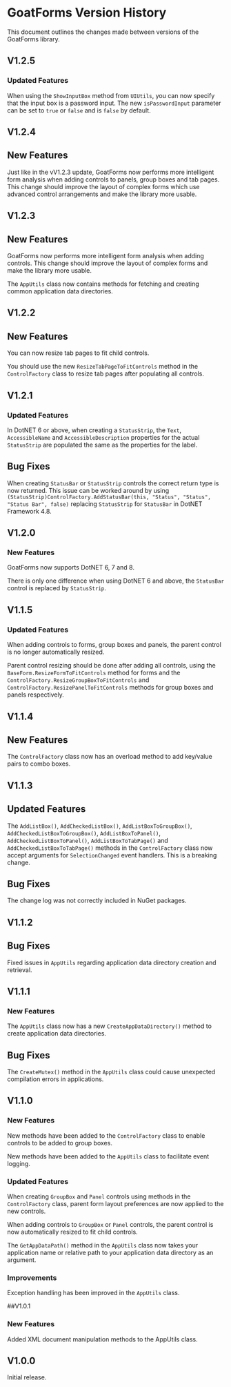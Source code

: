 # GoatForms Version History

This document outlines the changes made between versions of the GoatForms library.

## V1.2.5

### Updated Features

When using the `ShowInputBox` method from `UIUtils`, you can now specify that the input box is a password input. The new `isPasswordInput` parameter can be set to `true` or `false` and is `false` by default.

## V1.2.4

## New Features

Just like in the vV1.2.3 update, GoatForms now performs more intelligent form analysis when adding controls to panels, group boxes and tab pages. This change should improve the layout of complex forms which use advanced control arrangements and make the library more usable.

## V1.2.3

## New Features

GoatForms now performs more intelligent form analysis when adding controls. This change should improve the layout of complex forms and make the library more usable.

The `AppUtils` class now contains methods for fetching and creating common application data directories.

## V1.2.2

## New Features

You can now resize tab pages to fit child controls.

You should use the new `ResizeTabPageToFitControls` method in the `ControlFactory` class to resize tab pages after populating all controls.

## V1.2.1

### Updated Features

In DotNET 6 or above, when creating a `StatusStrip`, the `Text`, `AccessibleName` and `AccessibleDescription` properties for the actual `StatusStrip` are populated the same as the properties for the label.

## Bug Fixes

When creating `StatusBar` or `StatusStrip` controls the correct return type is now returned. This issue can be worked around by using `(StatusStrip)ControlFactory.AddStatusBar(this, "Status", "Status", "Status Bar", false)` replacing `StatusStrip` for `StatusBar` in DotNET Framework 4.8.

## V1.2.0

### New Features

GoatForms now supports DotNET 6, 7 and 8.

There is only one difference when using DotNET 6 and above, the `StatusBar` control is replaced by `StatusStrip`.

## V1.1.5

### Updated Features

When adding controls to forms, group boxes and panels, the parent control is no longer automatically resized.

Parent control resizing should be done after adding all controls, using the `BaseForm.ResizeFormToFitControls` method for forms and the `ControlFactory.ResizeGroupBoxToFitControls` and `ControlFactory.ResizePanelToFitControls` methods for group boxes and panels respectively.

## V1.1.4

## New Features

The `ControlFactory` class now has an overload method to add key/value pairs to combo boxes.

## V1.1.3

## Updated Features

The `AddListBox()`, `AddCheckedListBox()`, `AddListBoxToGroupBox()`, `AddCheckedListBoxToGroupBox()`, `AddListBoxToPanel()`, `AddCheckedListBoxToPanel()`, `AddListBoxToTabPage()` and `AddCheckedListBoxToTabPage()` methods in the `ControlFactory` class now accept arguments for `SelectionChanged` event handlers. This is a breaking change.

## Bug Fixes

The change log was not correctly included in NuGet packages.

## V1.1.2

## Bug Fixes

Fixed issues in `AppUtils` regarding application data directory creation and retrieval.

## V1.1.1

### New Features

The `AppUtils` class now has a new `CreateAppDataDirectory()` method to create application data directories.

## Bug Fixes

The `CreateMutex()` method in the `AppUtils` class could cause unexpected compilation errors in applications.

## V1.1.0

### New Features

New methods have been added to the `ControlFactory` class to enable controls to be added to group boxes.

New methods have been added to the `AppUtils` class to facilitate event logging.

### Updated Features

When creating `GroupBox` and `Panel` controls using methods in the `ControlFactory` class, parent form layout preferences are now applied to the new controls.

When adding controls to `GroupBox` or `Panel` controls, the parent control is now automatically resized to fit child controls.

The `GetAppDataPath()` method in the `AppUtils` class now takes your application name or relative path to your application data directory as an argument.

### Improvements

Exception handling has been improved in the `AppUtils` class.

##V1.0.1

### New Features

Added XML document manipulation methods to the AppUtils class.

## V1.0.0

Initial release.
